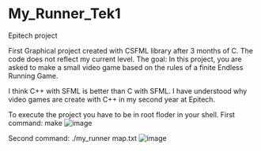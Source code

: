 # My_Runner_Tek1
Epitech project

First Graphical project created with CSFML library after 3 months of C. The code does not reflect my current level.
The goal: In this project, you are asked to make a small video game based on the rules of a finite Endless Running Game.

I think C++ with SFML is better than C with SFML. I have understood why video games are create with C++ in my second year at Epitech.

To execute the project you have to be in root floder in your shell.
First command: make
![image](https://user-images.githubusercontent.com/72020417/221430301-7d5fd435-c5c4-4368-bd7e-75bcf25b8f51.png)

Second command: ./my_runner map.txt
![image](https://user-images.githubusercontent.com/72020417/221430336-34a87cc1-6be0-4f6e-83b7-01ae8dd64414.png)
